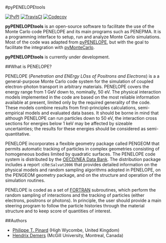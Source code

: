 #pyPENELOPEtools

[![PyPI](https://img.shields.io/pypi/v/pypenelopetools.svg)]()
[![TravisCI](https://travis-ci.org/pymontecarlo/pypenelopetools.svg?branch=master)]()
[![Codecov](https://codecov.io/github/pymontecarlo/pypenelopetools/coverage.svg?branch=master)]()

**pyPENELOPEtools** is an open-source software to facilitate the use of the 
Monte Carlo code PENELOPE and its main programs such as PENEPMA. 
It is a programming interface to setup, run and analyze Monte Carlo simulations.
Most of the code was adapted from [pyPENELOPE](http://pypenelope.sourceforge.net/), but
with the goal to facilitate the integration with [pyMonteCarlo](https://github.com/pymontecarlo/pymontecarlo).

**pyPENELOPEtools** is currently under development.

##What is PENELOPE?

PENELOPE (*Penetration and ENErgy LOss of Positrons and Electrons*) is a
a general-purpose Monte Carlo code system for the simulation of coupled 
electron-photon transport in arbitrary materials. 
PENELOPE covers the energy range from 1 GeV down to, nominally, 50 eV. 
The physical interaction models implemented in the code are 
based on the most reliable information available at present, limited only by 
the required generality of the code. 
These models combine results from first-principles calculations, semi-empirical 
models and evaluated data bases. 
It should be borne in mind that although PENELOPE can run particles down to 50 
eV, the interaction cross sections for energies below 1 keV may be affected by 
sizeable uncertainties; the results for these energies should be considered as 
semi-quantitative. 

PENELOPE incorporates a flexible geometry package called PENGEOM that permits 
automatic tracking of particles in complex geometries consisting of homogeneous
bodies limited by quadratic surfaces. 
The PENELOPE code system is distributed by the 
[OECD/NEA Data Bank](http://www.nea.fr). 
The distribution package includes a report :cite:`Salvat2006` that provides 
detailed information on the physical models and random sampling algorithms 
adopted in PENELOPE, on the PENGEOM geometry package, and on the structure and 
operation of the simulation routines.

PENELOPE is coded as a set of [FORTRAN](http://en.wikipedia.org/wiki/Fortran) 
subroutines, which perform the random sampling of interactions and the tracking 
of particles (either electrons, positrons or photons). 
In principle, the user should provide a main steering program to follow the 
particle histories through the material structure and to keep score of 
quantities of interest.

##Authors

- [Philippe T. Pinard](https://github.com/ppinard) (High Wycombe, United Kingdom)
- [Hendrix Demers](https://github.com/drix00) (McGill University, Montreal, Canada)
